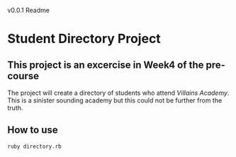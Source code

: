 v0.0.1 Readme

# Student Directory Project #
## This project is an excercise in Week4 of the pre-course
The project will create a directory of students who attend *Villains Academy*. This is a sinister sounding academy but this could not be further from the truth.

## How to use
```
ruby directory.rb
```